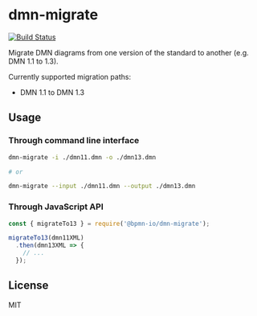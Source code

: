 # dmn-migrate

[![Build Status](https://travis-ci.com/bpmn-io/dmn-migrate.svg?branch=master)](https://travis-ci.com/bpmn-io/dmn-migrate)

Migrate DMN diagrams from one version of the standard to another (e.g. DMN 1.1 to 1.3).

Currently supported migration paths:

* DMN 1.1 to DMN 1.3

## Usage

### Through command line interface

```bash
dmn-migrate -i ./dmn11.dmn -o ./dmn13.dmn

# or

dmn-migrate --input ./dmn11.dmn --output ./dmn13.dmn
```

### Through JavaScript API

```javascript
const { migrateTo13 } = require('@bpmn-io/dmn-migrate');

migrateTo13(dmn11XML)
  .then(dmn13XML => {
    // ...
  });
```

## License

MIT
